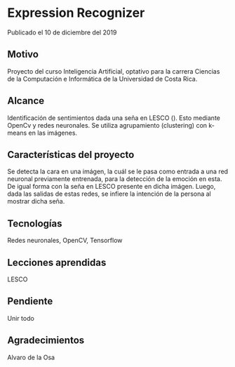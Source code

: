 # Expression Recognizer

Publicado el 10 de diciembre del 2019

## Motivo
Proyecto del curso Inteligencia Artificial, optativo para la carrera Ciencias de la Computación e Informática de la Universidad de Costa Rica.

## Alcance
Identificación de sentimientos dada una seña en LESCO (). Esto mediante OpenCv y redes neuronales. Se utiliza agrupamiento (clustering) con k-means en las imágenes.

## Características del proyecto
Se detecta la cara en una imágen, la cuál se le pasa como entrada a una red neuronal previamente entrenada, para la detección de la emoción en esta. De igual forma con la seña en LESCO presente en dicha imágen. Luego, dada las salidas de estas redes, se infiere la intención de la persona al mostrar dicha seña.

## Tecnologías
Redes neuronales, OpenCV, Tensorflow

## Lecciones aprendidas
LESCO

## Pendiente
Unir todo

## Agradecimientos
Alvaro de la Osa
